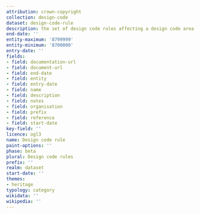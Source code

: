 ```yaml
---
attribution: crown-copyright
collection: design-code
dataset: design-code-rule
description: the set of design code rules affecting a design code area
end-date: ''
entity-maximum: '8799999'
entity-minimum: '8700000'
entry-date: ''
fields:
- field: documentation-url
- field: document-url
- field: end-date
- field: entity
- field: entry-date
- field: name
- field: description
- field: notes
- field: organisation
- field: prefix
- field: reference
- field: start-date
key-field: ''
licence: ogl3
name: Design code rule
paint-options: ''
phase: beta
plural: Design code rules
prefix: ''
realm: dataset
start-date: ''
themes:
- heritage
typology: category
wikidata: ''
wikipedia: ''
---
```

